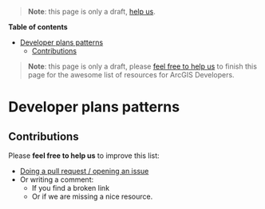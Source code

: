 > **Note**: this page is only a draft, [help us](#contributions).

<!-- START doctoc generated TOC please keep comment here to allow auto update -->
<!-- DON'T EDIT THIS SECTION, INSTEAD RE-RUN doctoc TO UPDATE -->
**Table of contents**

- [Developer plans patterns](#developer-plans-patterns)
  - [Contributions](#contributions)

<!-- END doctoc generated TOC please keep comment here to allow auto update -->

> **Note**: this page is only a draft, please [feel free to help us](https://github.com/hhkaos/awesome-arcgis#contributions) to finish this page for the awesome list of resources for ArcGIS Developers.

# Developer plans patterns

## Contributions
Please **feel free to help us** to improve this list:

* [Doing a pull request / opening an issue](https://github.com/hhkaos/awesome-arcgis#contributions)
* Or writing a comment:
  * If you find a broken link
  * Or if we are missing a nice resource.
